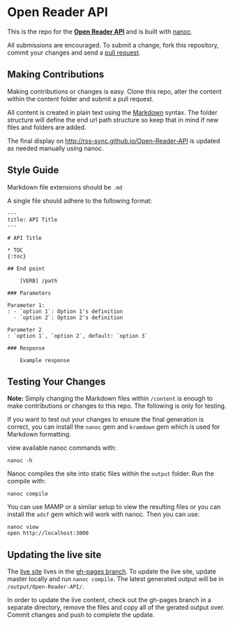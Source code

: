 # Open Reader API

This is the repo for the **[Open Reader API](http://rss-sync.github.io/Open-Reader-API/)** and is built with [nanoc](http://nanoc.ws/).

All submissions are encouraged. To submit a change, fork this repository, commit your changes and send a [pull request](https://help.github.com/articles/using-pull-requests).

## Making Contributions

Making contributions or changes is easy. Clone this repo, alter the content within the content folder and submit a pull request.

All content is created in plain text using the [Markdown](http://daringfireball.net/projects/markdown/) syntax. The folder structure will define the end url path structure so keep that in mind if new files and folders are added.

The final display on http://rss-sync.github.io/Open-Reader-API is updated as needed manually using nanoc.

## Style Guide

Markdown file extensions should be `.md`

A single file should adhere to the following format:

    ---
    title: API Title
    ---

    # API Title

    * TOC
    {:toc}

    ## End point

        [VERB] /path

    ### Parameters

    Parameter 1:
    : - `option 1`: Option 1's definition
      - `option 2`: Option 2's definition

    Parameter 2
    : `option 1`, `option 2`, default: `option 3`

    ### Response

        Example response


## Testing Your Changes

**Note:** Simply changing the Markdown files within `/content` is enough to make contributions or changes to this repo. The following is only for testing.

If you want to test out your changes to ensure the final generation is correct, you can install the `nanoc` gem and `kramdown` gem which is used for Markdown formatting.

view available nanoc commands with:

    nanoc -h

Nanoc compiles the site into static files within the `output` folder. Run the compile with:

    nanoc compile

You can use MAMP or a similar setup to view the resulting files or you can install the `adsf` gem which will work with nanoc. Then you can use:

    nanoc view
    open http://localhost:3000

## Updating the live site

The [live site](http://rss-sync.github.io/Open-Reader-API/) lives in the [gh-pages branch](https://github.com/rss-sync/Open-Reader-API/tree/gh-pages). To update the live site, update master locally and run `nanoc compile`. The latest generated output will be in `/output/Open-Reader-API/`.

In order to update the live content, check out the gh-pages branch in a separate directory, remove the files and copy all of the gerated output over. Commit changes and push to complete the update.
